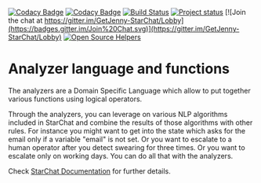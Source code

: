 [![Codacy Badge](https://api.codacy.com/project/badge/Grade/8aa198cbdf924c7aa338d753097885c9)](https://www.codacy.com/gh/GetJenny/analyzer?utm_source=github.com&amp;utm_medium=referral&amp;utm_content=GetJenny/analyzer&amp;utm_campaign=Badge_Grade)
[![Codacy Badge](https://api.codacy.com/project/badge/Coverage/8aa198cbdf924c7aa338d753097885c9)](https://www.codacy.com/gh/GetJenny/analyzer?utm_source=github.com&utm_medium=referral&utm_content=GetJenny/analyzer&utm_campaign=Badge_Coverage)
[![Build Status](https://travis-ci.org/GetJenny/analyzer.png)](https://travis-ci.org/GetJenny/analyzer)
[![Project status](https://img.shields.io/badge/status-active-brightgreen.svg)](#status)
[![Join the chat at https://gitter.im/GetJenny-StarChat/Lobby](https://badges.gitter.im/Join%20Chat.svg)](https://gitter.im/GetJenny-StarChat/Lobby)
[![Open Source Helpers](https://www.codetriage.com/getjenny/analyzer/badges/users.svg)](https://www.codetriage.com/getjenny/analyzer)

# Analyzer language and functions

The analyzers are a Domain Specific Language which allow to put together various functions using logical operators.

Through the analyzers, you can leverage on various NLP algorithms included in StarChat and combine the results of those algorithms with other rules. For instance you might want to get into the state which asks for the email only if a variable "email" is not set. Or you want to escalate to a human operator after you detect swearing for three times. Or you want to escalate only on working days. You can do all that with the analyzers.

Check [StarChat Documentation](https://getjenny.github.io/starchat-doc/#analyzer) for further details.
